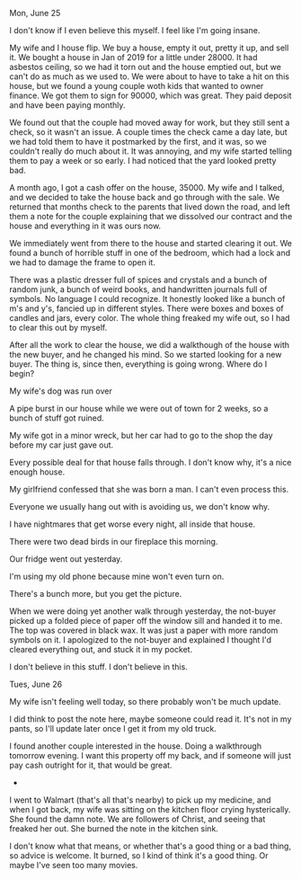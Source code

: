 Mon, June 25

I don't know if I even believe this myself. I feel like I'm going insane.

My wife and I house flip. We buy a house, empty it out, pretty it up, and sell it. We bought a house in Jan of 2019 for a little under 28000. It had asbestos ceiling, so we had it torn out and the house emptied out, but we can't do as much as we used to. We were about to have to take a hit on this house, but we found a young couple woth kids that wanted to owner finance. We got them to sign for 90000, which was great. They paid deposit and have been paying monthly.

We found out that the couple had moved away for work, but they still sent a check, so it wasn't an issue. A couple times the check came a day late, but we had told them to have it postmarked by the first, and it was, so we couldn't really do much about it. It was annoying, and my wife started telling them to pay a week or so early. I had noticed that the yard looked pretty bad.

A month ago, I got a cash offer on the house, 35000. My wife and I talked, and we decided to take the house back and go through with the sale. We returned that months check to the parents that lived down the road, and left them a note for the couple explaining that we dissolved our contract and the house and everything in it was ours now. 

We immediately went from there to the house and started clearing it out. We found a bunch of horrible stuff in one of the bedroom, which had a lock and we had to damage the frame to open it.

 There was a plastic dresser full of spices and crystals and a bunch of random junk, a bunch of weird books, and handwritten journals full of symbols. No language I could recognize. It honestly looked like a bunch of m's and y's, fancied up in different styles. There were boxes and boxes of candles and jars, every color. The whole thing freaked my wife out, so I had to clear this out by myself.

After all the work to clear the house, we did a walkthough of the house with the new buyer, and he changed his mind. So we started looking for a new buyer.
The thing is, since then, everything is going wrong. Where do I begin?

 My wife's dog was run over

A pipe burst in our house while we were out of town for 2 weeks, so a bunch of stuff got ruined. 

My wife got in a minor wreck, but her car had to go to the shop the day before my car just gave out.

Every possible deal for that house falls through. I don't know why, it's a nice enough house.

My girlfriend confessed that she was born a man. I can't even process this.

Everyone we usually hang out with is avoiding us, we don't know why.

I have nightmares that get worse every night, all inside that house.

There were two dead birds in our fireplace this morning.

Our fridge went out yesterday. 

I'm using my old phone because mine won't even turn on.

There's a bunch more, but you get the picture.

When we were doing yet another walk through yesterday, the not-buyer picked up a folded piece of paper off the window sill and handed it to me. The top was covered in black wax. It was just a paper with more random symbols on it. I apologized to the not-buyer and explained I thought I'd cleared everything out, and stuck it in my pocket.

I don't believe in this stuff. I don't believe in this.


Tues, June 26

My wife isn't feeling well today, so there probably won't be much update. 

I did think to post the note here, maybe someone could read it. It's not in my pants, so I'll update later once I get it from my old truck.

I found another couple interested in the house. Doing a walkthrough tomorrow evening. I want this property off my back, and if someone will just pay cash outright for it, that would be great.

-

I went to Walmart (that's all that's nearby) to pick up my medicine, and when I got back, my wife was sitting on the kitchen floor crying hysterically. She found the damn note. We are followers of Christ, and seeing that freaked her out. She burned the note in the kitchen sink.

I don't know what that means, or whether that's a good thing or a bad thing, so advice is welcome. It burned, so I kind of think it's a good thing. Or maybe I've seen too many movies.